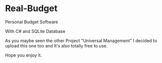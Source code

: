 # Real-Budget
Personal Budget Software

With C# and SQLite Database

As you maybe seen the other Project "Universal Management" I decided to upload this one too and It's also totally free to use.

Hope you enjoy it.

